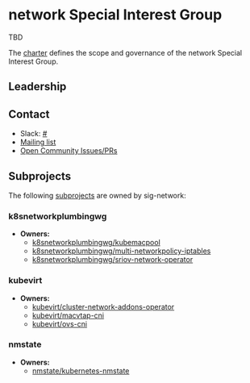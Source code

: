 <!---
This is an autogenerated file!

Please do not edit this file directly, but instead make changes to the
sigs.yaml file in the project root.

To understand how this file is generated, see https://github.com/kubevirt/community/tools/sigs/generator/README.md
--->
# network Special Interest Group

TBD

The [charter](charter.md) defines the scope and governance of the network Special Interest Group.



## Leadership

## Contact
- Slack: [#](https://kubevirt.slack.com/messages/)
- [Mailing list]()
- [Open Community Issues/PRs](https://github.com/kubevirt/community/labels/sig%2Fnetwork)

## Subprojects

The following [subprojects][subproject-definition] are owned by sig-network:
### k8snetworkplumbingwg
- **Owners:**
  - [k8snetworkplumbingwg/kubemacpool](https://github.com/k8snetworkplumbingwg/kubemacpool/blob/master/OWNERS)
  - [k8snetworkplumbingwg/multi-networkpolicy-iptables](https://github.com/k8snetworkplumbingwg/multi-networkpolicy-iptables/blob/master/OWNERS)
  - [k8snetworkplumbingwg/sriov-network-operator](https://github.com/k8snetworkplumbingwg/sriov-network-operator/blob/master/OWNERS)
### kubevirt
- **Owners:**
  - [kubevirt/cluster-network-addons-operator](https://github.com/kubevirt/cluster-network-addons-operator/blob/main/OWNERS)
  - [kubevirt/macvtap-cni](https://github.com/kubevirt/macvtap-cni/blob/main/OWNERS)
  - [kubevirt/ovs-cni](https://github.com/kubevirt/ovs-cni/blob/main/OWNERS)
### nmstate
- **Owners:**
  - [nmstate/kubernetes-nmstate](https://github.com/nmstate/kubernetes-nmstate/blob/main/OWNERS)

[subproject-definition]: https://github.com/kubevirt/community/blob/main/sig-governance.md#subprojects
[working-group-definition]: https://github.com/kubevirt/community/blob/main/siggovernance.md#working-groups
<!-- BEGIN CUSTOM CONTENT -->

<!-- END CUSTOM CONTENT -->
